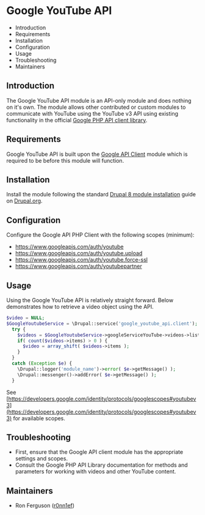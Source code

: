 # Google YouTube API
   
 * Introduction
 * Requirements
 * Installation
 * Configuration
 * Usage
 * Troubleshooting
 * Maintainers
 
## Introduction

The Google YouTube API module is an API-only module and does nothing on it's own. The module allows other contributed or
custom modules to communicate with YouTube using the YouTube v3 API using existing functionality in the official 
[Google PHP API client library](https://github.com/googleapis/google-api-php-client).

## Requirements

Google YouTube API is built upon the [Google API Client](https://github.com/kcmus/google_api_client) module which
is required to be before this module will function.

## Installation

Install the module following the standard [Drupal 8 module installation](https://www.drupal.org/docs/8/extending-drupal-8/installing-drupal-8-modules)
guide on [Drupal.org](https://www.drupal.org).

## Configuration

Configure the Google API PHP Client with the following scopes (minimum):

* https://www.googleapis.com/auth/youtube
* https://www.googleapis.com/auth/youtube.upload
* https://www.googleapis.com/auth/youtube.force-ssl
* https://www.googleapis.com/auth/youtubepartner

## Usage

Using the Google YouTube API is relatively straight forward. Below demonstrates how to retrieve a video object using the
API.

```php
$video = NULL;
$GoogleYoutubeService = \Drupal::service('google_youtube_api.client');
  try {
    $videos = $GoogleYoutubeService->googleServiceYouTube->videos->listVideos('snippet', ['id' => $id]);
    if( count($videos->items) > 0 ) {
      $video = array_shift( $videos->items );
    }
  }
  catch (Exception $e) {
    \Drupal::logger('module_name')->error( $e->getMessage() );
    \Drupal::messenger()->addError( $e->getMessage() );
  }
```

See [https://developers.google.com/identity/protocols/googlescopes#youtubev3](https://developers.google.com/identity/protocols/googlescopes#youtubev3) for
available scopes.

## Troubleshooting

* First, ensure that the Google API client module has the appropriate settings and scopes.
* Consult the Google PHP API Library documentation for methods and parameters for working with videos and other YouTube content.

## Maintainers

* Ron Ferguson ([r0nn1ef](https://www.drupal.org/u/r0nn1ef))